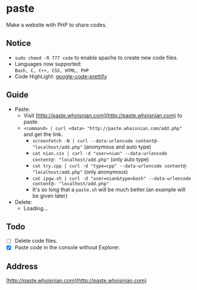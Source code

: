 # paste
Make a website with PHP to share codes.

## Notice
* `sudo chmod -R 777 code` to enable apache to create new code files.  
* Languages now supported:  
  `Bash, C, C++, CSS, HTML, PHP`  
* Code HighLight: [google-code-prettify](https://github.com/google/code-prettify)  

## Guide
* Paste:  
  * Visit [http://paste.whoisnian.com](http://paste.whoisnian.com) to paste.  
  * `<command> | curl <data> "http://paste.whoisnian.com/add.php"` and get the link.
    * `screenfetch -N | curl --data-urlencode content@- "localhost/add.php"` (anonymous and auto type)  
    * `cat nian.css | curl -d "user=nian" --data-urlencode content@- "localhost/add.php"` (only auto type)  
    * `cat try.cpp | curl -d "type=cpp" --data-urlencode content@- "localhost/add.php"` (only anonymous)  
    * `cat ipgw.sh | curl -d "user=nian&type=bash" --data-urlencode content@- "localhost/add.php"`  
    * It's so long that a `paste.sh` will be much better.(an example will be given later)  
* Delete:
  * Loading...

## Todo
- [ ] Delete code files.  
- [x] Paste code in the console without Explorer.  

## Address
[http://paste.whoisnian.com](http://paste.whoisnian.com)
